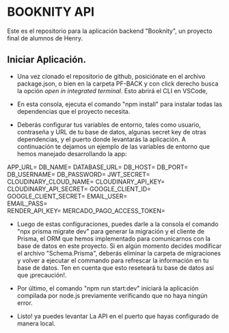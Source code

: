 # BOOKNITY API

Este es el repositorio para la aplicación backend "Booknity", un proyecto final de alumnos de Henry.

## Iniciar Aplicación.

- Una vez clonado el repositorio de github, posiciónate en el archivo package.json, o bien en la carpeta PF-BACK y con click derecho busca la opción _open in integrated terminal_. Esto abrirá el CLI en VSCode,

- En esta consola, ejecuta el comando "npm install" para instalar todas las dependencias que el proyecto necesita.

- Deberás configurar tus variables de entorno, tales como usuario, contraseña y URL de tu base de datos, algunas secret key de otras dependencias, y el puerto donde levantarás la aplicación. A continuación te dejamos un ejemplo de las variables de entorno que hemos manejado desarrollando la app:

APP_URL=
DB_NAME=
DATABASE_URL=
DB_HOST=
DB_PORT=
DB_USERNAME=
DB_PASSWORD=
JWT_SECRET=
CLOUDINARY_CLOUD_NAME=
CLOUDINARY_API_KEY=
CLOUDINARY_API_SECRET=
GOOGLE_CLIENT_ID=
GOOGLE_CLIENT_SECRET=
EMAIL_USER=  
EMAIL_PASS=  
RENDER_API_KEY=
MERCADO_PAGO_ACCESS_TOKEN=

- Luego de estas configuraciones, puedes darle a la consola el comando "npx prisma migrate dev" para generar la migración y el cliente de Prisma, el ORM que hemos implementado para comunicarnos con la base de datos en este proyecto. Si en algún momento decides modificar el archivo "Schema.Prisma", deberás eliminar la carpeta de migraciones y volver a ejecutar el commando para refrescar la información en tu base de datos. Ten en cuenta que esto reseteará tu base de datos así que ¡precaución!.

- Por último, el comando "npm run start:dev" iniciará la aplicación compilada por node.js previamente verificando que no haya ningún error.

- Listo! ya puedes levantar La API en el puerto que hayas configurado de manera local.
